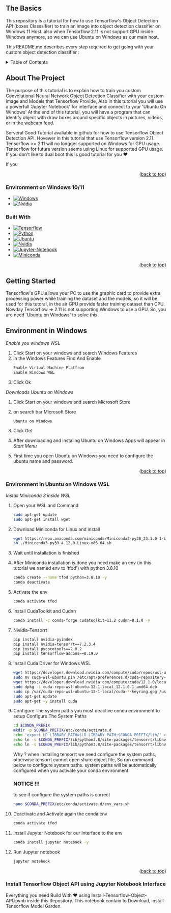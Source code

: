  <a name="readme-top"></a>

<!-- The Basics -->
## The Basics

This repository is a tutorial for how to use Tensorflow's Object Detection API (boxes Classsifier) to train an image into object detection classifier on Windows 11 Host. also when Tensorflow 2.11 is not support GPU inside Windows anymore, so we can use Ubuntu on Windows as our main host.


This README.md describes every step required to get going with your custom object detection classifier :

<!-- TABLE OF CONTENTS -->
<details>
  <summary>Table of Contents</summary>
  <ol>
    <li>
      <a href="#the-basics">The Basics</a>
    </li>
    <li>
    <a href="#about-the-project">About The Project</a>
    <ul>
        <a href="#build-with"> Build With </a>
    </ul>
    </li>
    <li>
      <a href="#getting-started">Getting Started</a>
      <ul>
        <li><a href="#environment-in-windows">Environment in Windows</a></li>
        <li><a href="#environment-in-ubuntu-on-windows-wsl">Environment in Ubuntu on Windows _(WSL)_</a></li>
      </ul>
    </li>
    <li><a href="#usage">Usage</a></li>
    <li><a href="#roadmap">Roadmap</a></li>
    <li><a href="#contributing">Contributing</a></li>
    <li><a href="#license">License</a></li>
    <li><a href="#contact">Contact</a></li>
    <li><a href="#acknowledgments">Acknowledgments</a></li>
  </ol>
</details>

<!-- ABOUT THE PROJECT -->
## About The Project

The purpose of this tutorial is to explain how to train you custom Convolutional Neural Network Object Detection Classifier with your custom image and Models that Tensorflow Provide, Also in this tutorial you will use a powerfull 'Jupyter Notebook' for interface and connect to your 'Ubuntu On Windows' At the end of this tutorial, you will have a program that can identify object with draw boxes around specific objects in pictures, videos, or in the webcam feed.

Serveral Good Tutorial avaliable in github for how to use Tensorflow Object Detection API. Hovewer in this tutorial that use Tensorflow version 2.11. Tensorflow >= 2.11 will no longger supported on Windows for GPU usage. Tensorflow for future version seems using Linux for supported GPU usage.  
If you don't like to dual boot this is good tutorial for you ❤️

If you


<p align="right">(<a href="#readme-top">back to top</a>)</p>

### Environment on Windows 10/11
* [![Windows][Windows]][Windows-url]
* [![Nvidia][Nvidia]][Nvidia-url]


### Built With

* [![Tensorflow][Tensorflow]][Next-url]
* [![Python][Python]][Python-url]
* [![Ubuntu][Ubuntu]][Ubuntu-url]
* [![Nvidia][Nvidia]][Nvidia-url]
* [![Jupyter-Notebook][Jupyter-Notebook]][Jupyter-Notebook-url]
* [![Miniconda][Miniconda]][Miniconda-url]


<p align="right">(<a href="#readme-top">back to top</a>)</p>



<!-- GETTING STARTED -->
## Getting Started

Tensorflow's GPU allows your PC to use the graphic card to provide extra processing power while training the dataset and the models, so it will be used for this tutoral, in the air GPU provide faster training dataset than CPU. Nowday Tensorflow => 2.11 is not supporting Windows to use a GPU. So, you are need 'Ubuntu on Windows' to solve this.


<!-- Environment in Windows -->
## Environment in Windows

_Enable you windows WSL_
1. Click Start on your windows and search Windows Features
2. in the Windows Features Find And Enable
   ```sh
   Enable Virtual Machine Platfrom
   Enable Windows WSL
   ```
3. Click Ok 



_Downloads Ubuntu on Windows_
1. Click Start on your windows and search Microsoft Store
2. on search bar Microsoft Store
   ```sh
   Ubuntu on Windows
   ```
3. Click Get

4. After downloading and instaling Ubuntu on Windows Apps will appear in _Start Menu_
5. First time you open Ubuntu on Windows you need to configure the ubuntu name and password.

<p align="right">(<a href="#readme-top">back to top</a>)</p>


<!-- Environment in Ubuntu on Windows WSL -->
### Environment in Ubuntu on Windows WSL
_Install Miniconda 3 inside WSL_
1. Open your WSL and Command
   ```sh
   sudo apt-get update
   sudo apt-get install wget
   ```
2. Download Miniconda for Linux and install
   ```sh
   wget https://repo.anaconda.com/miniconda/Miniconda3-py38_23.1.0-1-Linux-x86_64.sh
   sh ./Miniconda3-py39_4.12.0-Linux-x86_64.sh
   ```
3. Wait until installation is finished
4. After Miniconda installation is done you need make an env (in this tutorial we named env to 'tfod') with python 3.8.10
   ```sh
   conda create --name tfod python=3.8.10 -y
   conda deactivate
   ```

6. Activate the env 
   ```sh
   conda activate tfod
   ```
7. Install CudaToolkit and Cudnn
   ```sh
   conda install -c conda-forge cudatoolkit=11.2 cudnn=8.1.0 -y
   ```
8. Nividia-Tensorrt
   ```sh
   pip install nvidia-pyindex
   pip install nvidia-tensorrt==7.2.3.4
   pip install pycocotools==2.0.2
   pip install tensorflow-addons==0.19.0
   
   ```
5. Install Cuda Driver for Windows WSL
   ```sh
   wget https://developer.download.nvidia.com/compute/cuda/repos/wsl-ubuntu/x86_64/cuda-wsl-ubuntu.pin
   sudo mv cuda-wsl-ubuntu.pin /etc/apt/preferences.d/cuda-repository-pin-600
   wget https://developer.download.nvidia.com/compute/cuda/12.1.0/local_installers/cuda-repo-wsl-ubuntu-12-1-local_12.1.0-1_amd64.deb
   sudo dpkg -i cuda-repo-wsl-ubuntu-12-1-local_12.1.0-1_amd64.deb
   sudo cp /var/cuda-repo-wsl-ubuntu-12-1-local/cuda-*-keyring.gpg /usr/share/keyrings/
   sudo apt-get update
   sudo apt-get -y install cuda
   ```
9. Configure The system paths you must deactive conda environment to setup Configure The System Paths
   ```sh
   cd $CONDA_PREFIX
   mkdir -p $CONDA_PREFIX/etc/conda/activate.d
   echo 'export LD_LIBRARY_PATH=$LD_LIBRARY_PATH:$CONDA_PREFIX/lib/' > $CONDA_PREFIX/etc/conda/activate.d/env_vars.sh
   echo ln -s $CONDA_PREFIX/lib/python3.8/site-packages/tensorrt/libnvinfer.so.8  $CONDA_PREFIX/lib/libnvinfer.so.7
   echo ln -s $CONDA_PREFIX/lib/python3.8/site-packages/tensorrt/libnvinfer_plugin.so.8 $CONDA_PREFIX/lib/libnvinfer_plugin.so.7
   ``` 
    Why ? when installing tensorrt we need configure the system paths, otherwise tensorrt cannot open share object file, So run command below to configure system paths. system paths will be automatically configured when you activate your conda environment 

   <h3> NOTICE !!! </h3>
    to see if configure the system paths is correct 

    ```sh
    nano $CONDA_PREFIX/etc/conda/activate.d/env_vars.sh
    ```
10. Deactivate and Activate again the conda env
    ```sh
    conda activate tfod
    ```
11. Install Jupyter Notebook for our Interface to the env
    ```sh
    conda install jupyter notebook -y
    ``` 
12. Run Jupyter notebook
    ```sh
    jupyter notebook
    ```
<p align="right">(<a href="#readme-top">back to top</a>)</p>


### Install Tensorflow Object API using Jupyter Notebook Interface
Everything you need Build With ❤️ using Install-Tensorflow-Object-API.ipynb inside this Repository. This notebook contain to Download, install Tensorflow Model Garden.


 


<!-- MARKDOWN LINKS & IMAGES -->
<!-- https://www.markdownguide.org/basic-syntax/#reference-style-links -->
[contributors-shield]: https://img.shields.io/github/contributors/github_username/repo_name.svg?style=for-the-badge
[contributors-url]: https://github.com/github_username/repo_name/graphs/contributors
[forks-shield]: https://img.shields.io/github/forks/github_username/repo_name.svg?style=for-the-badge
[forks-url]: https://github.com/github_username/repo_name/network/members
[stars-shield]: https://img.shields.io/github/stars/github_username/repo_name.svg?style=for-the-badge
[stars-url]: https://github.com/github_username/repo_name/stargazers
[issues-shield]: https://img.shields.io/github/issues/github_username/repo_name.svg?style=for-the-badge
[issues-url]: https://github.com/github_username/repo_name/issues
[license-shield]: https://img.shields.io/github/license/github_username/repo_name.svg?style=for-the-badge
[license-url]: https://github.com/github_username/repo_name/blob/master/LICENSE.txt
[linkedin-shield]: https://img.shields.io/badge/-LinkedIn-black.svg?style=for-the-badge&logo=linkedin&colorB=555
[linkedin-url]: https://linkedin.com/in/linkedin_username
[product-screenshot]: images/screenshot.png
[Next.js]: https://img.shields.io/badge/next.js-000000?style=for-the-badge&logo=nextdotjs&logoColor=white
[Next-url]: https://nextjs.org/
[Tensorflow]: https://img.shields.io/badge/Tensorflow-000000?style=for-the-badge&logo=Tensorflow&logoColor=orange
[Tensorflow-url]: https://www.tensorflow.org/
[Python]: https://img.shields.io/badge/Python-000000?style=for-the-badge&logo=Python&logoColor=blue
[Python-url]: https://www.python.org/
[Ubuntu]: https://img.shields.io/badge/Ubuntu-000000?style=for-the-badge&logo=Ubuntu&logoColor=orange
[Ubuntu-url]: https://ubuntu.com/wsl
[Nvidia]: https://img.shields.io/badge/Nvidia-000000?style=for-the-badge&logo=Nvidia&logoColor=green
[Nvidia-url]: https://ubuntu.com/wsl
[Jupyter-Notebook]: https://img.shields.io/badge/Jupyter/Notebook-000000?style=for-the-badge&logo=Jupyter&logoColor=orange
[Jupyter-Notebook-url]: https://jupyter.org/
[Windows]: https://img.shields.io/badge/Windows/WSL-000000?style=for-the-badge&logo=windows&logoColor=blue
[Windows-url]: https://jupyter.org/
[miniconda]: https://img.shields.io/badge/Miniconda-000000?style=for-the-badge&logo=Anaconda&logoColor=green
[miniconda-url]: https://jupyter.org/

